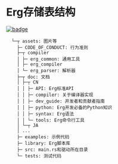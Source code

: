 # Erg存储表结构

[![badge](https://img.shields.io/endpoint.svg?url=https%3A%2F%2Fgezf7g7pd5.execute-api.ap-northeast-1.amazonaws.com%2Fdefault%2Fsource_up_to_date%3Fowner%3Derg-lang%26repos%3Derg%26ref%3Dmain%26path%3Ddoc/EN/dev_guide/directories.md%26commit_hash%3Da711efa99b325ba1012f6897e7b0e2bdb947d8a1)](https://gezf7g7pd5.execute-api.ap-northeast-1.amazonaws.com/default/source_up_to_date?owner=erg-lang&repos=erg&ref=main&path=doc/EN/dev_guide/directories.md&commit_hash=a711efa99b325ba1012f6897e7b0e2bdb947d8a1)

```console
  └─┬ assets: 图片等
    ├─ CODE_OF_CONDUCT: 行为准则
    ├─┬ compiler
    │ ├─ erg_common: 通用工具
    │ ├─ erg_compiler
    │ └─ erg_parser: 解析器
    ├─┬ doc: 文档
    │ ├─┬ CN
    │ │ ├─ API: Erg标准API
    │ │ ├─ compiler: 关于编译器实现
    │ │ ├─ dev_guide: 开发者和贡献者指南
    │ │ ├─ python: Erg开发必备的Python知识
    │ │ ├─ syntax: Erg语法
    │ │ └─ tools: Erg命令行工具
    │ └─┬ JA
    │ ...
    ├─ examples: 示例代码
    ├─ library: Erg脚本库
    ├─ src: main.rs和驱动所在目录
    └─ tests: 测试代码
```